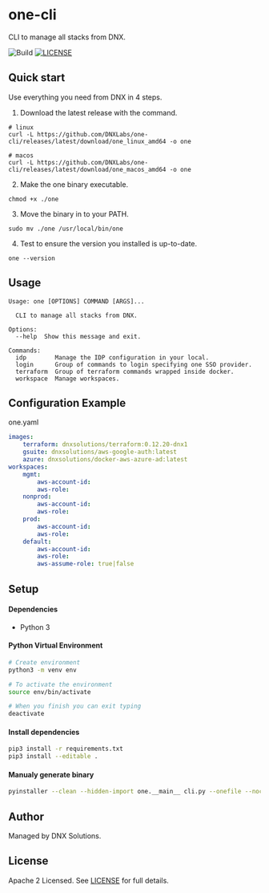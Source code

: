 # one-cli

CLI to manage all stacks from DNX.

![Build](https://github.com/DNXLabs/one-cli/workflows/Build/badge.svg)
[![LICENSE](https://img.shields.io/github/license/DNXLabs/one-cli)](https://github.com/DNXLabs/one-cli/blob/master/LICENSE)

## Quick start
Use everything you need from DNX in 4 steps.

1. Download the latest release with the command.
```
# linux
curl -L https://github.com/DNXLabs/one-cli/releases/latest/download/one_linux_amd64 -o one

# macos
curl -L https://github.com/DNXLabs/one-cli/releases/latest/download/one_macos_amd64 -o one
```

2. Make the one binary executable.
```
chmod +x ./one
```

3. Move the binary in to your PATH.
```
sudo mv ./one /usr/local/bin/one
```

4. Test to ensure the version you installed is up-to-date.
```
one --version
```

## Usage
```
Usage: one [OPTIONS] COMMAND [ARGS]...

  CLI to manage all stacks from DNX.

Options:
  --help  Show this message and exit.

Commands:
  idp        Manage the IDP configuration in your local.
  login      Group of commands to login specifying one SSO provider.
  terraform  Group of terraform commands wrapped inside docker.
  workspace  Manage workspaces.
```

## Configuration Example
one.yaml
```yaml
images:
    terraform: dnxsolutions/terraform:0.12.20-dnx1
    gsuite: dnxsolutions/aws-google-auth:latest
    azure: dnxsolutions/docker-aws-azure-ad:latest
workspaces:
    mgmt:
        aws-account-id:
        aws-role:
    nonprod:
        aws-account-id:
        aws-role:
    prod:
        aws-account-id:
        aws-role:
    default:
        aws-account-id:
        aws-role:
        aws-assume-role: true|false
```

## Setup

#### Dependencies
- Python 3

#### Python Virtual Environment
```bash
# Create environment
python3 -m venv env

# To activate the environment
source env/bin/activate

# When you finish you can exit typing
deactivate
```

#### Install dependencies

```bash
pip3 install -r requirements.txt
pip3 install --editable .
```

#### Manualy generate binary
```bash
pyinstaller --clean --hidden-import one.__main__ cli.py --onefile --noconsole -n one
```

## Author
Managed by DNX Solutions.

## License
Apache 2 Licensed. See [LICENSE](https://github.com/DNXLabs/one-cli/blob/master/LICENSE) for full details.